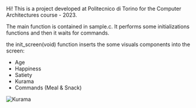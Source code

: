 Hi! This is a project developed at Politecnico di Torino for the Computer Architectures course - 2023.

The main function is contained in sample.c. It performs some initializations  functions and then it waits for commands.

the init_screen(void) function inserts the some visuals components into the screen:
- Age
- Happiness
- Satiety
- Kurama
- Commands (Meal & Snack)

![Kurama](https://github.com/Saix17/polito-2023-ca-tamagotchi/assets/32308426/75db73e6-66cb-4027-9132-d7fd3ee8499c)
